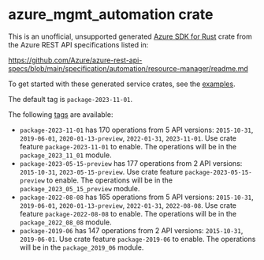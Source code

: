 # azure_mgmt_automation crate

This is an unofficial, unsupported generated [Azure SDK for Rust](https://github.com/Azure/azure-sdk-for-rust/tree/legacy) crate from the Azure REST API specifications listed in:

https://github.com/Azure/azure-rest-api-specs/blob/main/specification/automation/resource-manager/readme.md

To get started with these generated service crates, see the [examples](https://github.com/Azure/azure-sdk-for-rust/blob/legacy/services/README.md#examples).

The default tag is `package-2023-11-01`.

The following [tags](https://github.com/Azure/azure-sdk-for-rust/blob/legacy/services/tags.md) are available:

- `package-2023-11-01` has 170 operations from 5 API versions: `2015-10-31`, `2019-06-01`, `2020-01-13-preview`, `2022-01-31`, `2023-11-01`. Use crate feature `package-2023-11-01` to enable. The operations will be in the `package_2023_11_01` module.
- `package-2023-05-15-preview` has 177 operations from 2 API versions: `2015-10-31`, `2023-05-15-preview`. Use crate feature `package-2023-05-15-preview` to enable. The operations will be in the `package_2023_05_15_preview` module.
- `package-2022-08-08` has 165 operations from 5 API versions: `2015-10-31`, `2019-06-01`, `2020-01-13-preview`, `2022-01-31`, `2022-08-08`. Use crate feature `package-2022-08-08` to enable. The operations will be in the `package_2022_08_08` module.
- `package-2019-06` has 147 operations from 2 API versions: `2015-10-31`, `2019-06-01`. Use crate feature `package-2019-06` to enable. The operations will be in the `package_2019_06` module.